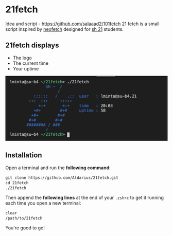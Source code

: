 # 21fetch

Idea and script - https://github.com/salaaad2/101fetch
21 fetch is a small script inspired by [neofetch](https://github.com/dylanaraps/neofetch) designed for [sh 21](https://21-school.ru/) students.

## 21fetch displays

* The logo
* The current time
* Your uptime


![21fetch in action](https://github.com/Aldarius/21fetch/blob/master/21fetch.png)

## Installation

Open a terminal and run the **following command**:
```shell
git clone https://github.com/Aldarius/21fetch.git
cd 21fetch
./21fetch
```

Then append the **following lines** at the end of your `.zshrc` to get it running each time you open a new terminal:

```shell
clear
/path/to/21fetch
```

You're good to go!
